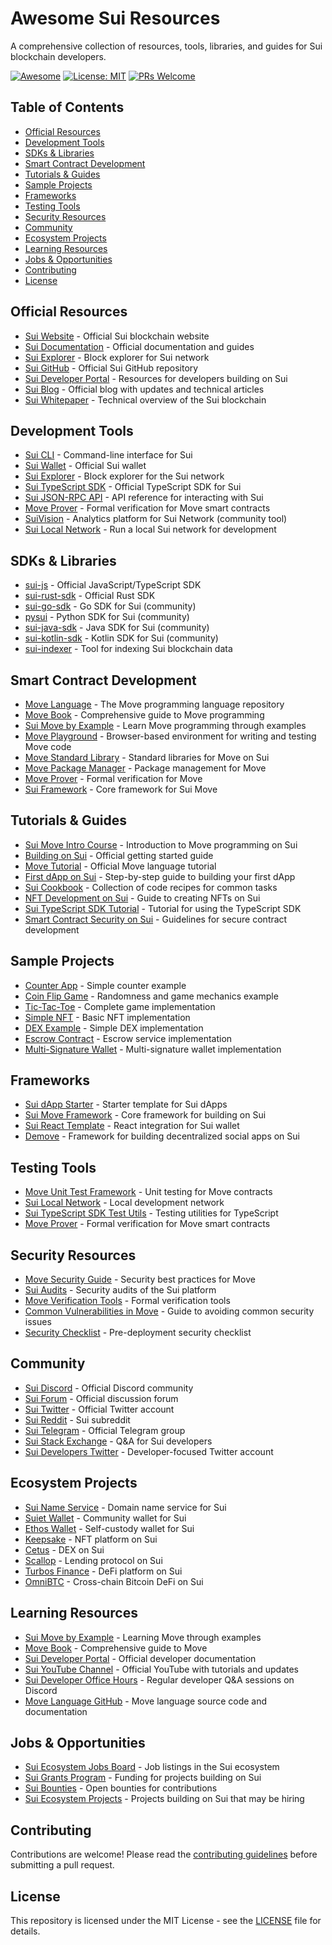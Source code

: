 # Awesome Sui Resources

A comprehensive collection of resources, tools, libraries, and guides for Sui blockchain developers.

[![Awesome](https://awesome.re/badge.svg)](https://awesome.re)
[![License: MIT](https://img.shields.io/badge/License-MIT-yellow.svg)](https://opensource.org/licenses/MIT)
[![PRs Welcome](https://img.shields.io/badge/PRs-welcome-brightgreen.svg)](CONTRIBUTING.md)

## Table of Contents

- [Official Resources](#official-resources)
- [Development Tools](#development-tools)
- [SDKs & Libraries](#sdks--libraries)
- [Smart Contract Development](#smart-contract-development)
- [Tutorials & Guides](#tutorials--guides)
- [Sample Projects](#sample-projects)
- [Frameworks](#frameworks)
- [Testing Tools](#testing-tools)
- [Security Resources](#security-resources)
- [Community](#community)
- [Ecosystem Projects](#ecosystem-projects)
- [Learning Resources](#learning-resources)
- [Jobs & Opportunities](#jobs--opportunities)
- [Contributing](#contributing)
- [License](#license)

## Official Resources

- [Sui Website](https://sui.io/) - Official Sui blockchain website
- [Sui Documentation](https://docs.sui.io/) - Official documentation and guides
- [Sui Explorer](https://explorer.sui.io/) - Block explorer for Sui network
- [Sui GitHub](https://github.com/MystenLabs/sui) - Official Sui GitHub repository
- [Sui Developer Portal](https://docs.sui.io/build) - Resources for developers building on Sui
- [Sui Blog](https://blog.sui.io/) - Official blog with updates and technical articles
- [Sui Whitepaper](https://docs.sui.io/learn/sui-overview) - Technical overview of the Sui blockchain

## Development Tools

- [Sui CLI](https://docs.sui.io/build/cli-client) - Command-line interface for Sui
- [Sui Wallet](https://github.com/MystenLabs/sui/tree/main/apps/wallet) - Official Sui wallet
- [Sui Explorer](https://explorer.sui.io/) - Block explorer for the Sui network
- [Sui TypeScript SDK](https://github.com/MystenLabs/sui/tree/main/sdk/typescript) - Official TypeScript SDK for Sui
- [Sui JSON-RPC API](https://docs.sui.io/build/json-rpc) - API reference for interacting with Sui
- [Move Prover](https://github.com/move-language/move/tree/main/language/move-prover) - Formal verification for Move smart contracts
- [SuiVision](https://suivision.xyz/) - Analytics platform for Sui Network (community tool)
- [Sui Local Network](https://docs.sui.io/build/sui-local-network) - Run a local Sui network for development

## SDKs & Libraries

- [sui-js](https://github.com/MystenLabs/sui/tree/main/sdk/typescript) - Official JavaScript/TypeScript SDK
- [sui-rust-sdk](https://github.com/MystenLabs/sui/tree/main/crates/sui-sdk) - Official Rust SDK
- [sui-go-sdk](https://github.com/coming-chat/sui-go-sdk) - Go SDK for Sui (community)
- [pysui](https://github.com/FrankC01/pysui) - Python SDK for Sui (community)
- [sui-java-sdk](https://github.com/GrapeBaBa/sui4j) - Java SDK for Sui (community)
- [sui-kotlin-sdk](https://github.com/cosmostation/suikotlin) - Kotlin SDK for Sui (community)
- [sui-indexer](https://github.com/MystenLabs/sui/tree/main/crates/sui-indexer) - Tool for indexing Sui blockchain data

## Smart Contract Development

- [Move Language](https://github.com/move-language/move) - The Move programming language repository
- [Move Book](https://move-language.github.io/move/) - Comprehensive guide to Move programming
- [Sui Move by Example](https://examples.sui.io/) - Learn Move programming through examples
- [Move Playground](https://play.sui.io/) - Browser-based environment for writing and testing Move code
- [Move Standard Library](https://github.com/MystenLabs/sui/tree/main/crates/sui-framework/packages/sui-framework) - Standard libraries for Move on Sui
- [Move Package Manager](https://github.com/move-language/move/tree/main/language/tools/move-package-manager) - Package management for Move
- [Move Prover](https://github.com/move-language/move/tree/main/language/move-prover) - Formal verification for Move
- [Sui Framework](https://github.com/MystenLabs/sui/tree/main/crates/sui-framework) - Core framework for Sui Move

## Tutorials & Guides

- [Sui Move Intro Course](https://github.com/sui-foundation/sui-move-intro-course) - Introduction to Move programming on Sui
- [Building on Sui](https://docs.sui.io/build) - Official getting started guide
- [Move Tutorial](https://github.com/move-language/move/tree/main/language/documentation/tutorial) - Official Move language tutorial
- [First dApp on Sui](https://docs.sui.io/guides/developer/first-app) - Step-by-step guide to building your first dApp
- [Sui Cookbook](https://examples.sui.io/) - Collection of code recipes for common tasks
- [NFT Development on Sui](https://docs.sui.io/guides/developer/sui-101/create-nft) - Guide to creating NFTs on Sui
- [Sui TypeScript SDK Tutorial](https://docs.sui.io/guides/developer/advanced/ts-sdk) - Tutorial for using the TypeScript SDK
- [Smart Contract Security on Sui](https://blog.sui.io/move-security-audit-checklist/) - Guidelines for secure contract development

## Sample Projects

- [Counter App](https://github.com/MystenLabs/sui/tree/main/examples/move/counter) - Simple counter example
- [Coin Flip Game](https://github.com/MystenLabs/sui/tree/main/examples/move/coin-flip) - Randomness and game mechanics example
- [Tic-Tac-Toe](https://github.com/MystenLabs/sui/tree/main/examples/move/tic-tac-toe) - Complete game implementation
- [Simple NFT](https://github.com/MystenLabs/sui/tree/main/examples/move/nft) - Basic NFT implementation
- [DEX Example](https://github.com/MystenLabs/sui/tree/main/examples/move/defi) - Simple DEX implementation
- [Escrow Contract](https://github.com/MystenLabs/sui/tree/main/examples/move/escrow) - Escrow service implementation
- [Multi-Signature Wallet](https://github.com/MystenLabs/sui/tree/main/examples/move/multi-sig) - Multi-signature wallet implementation

## Frameworks

- [Sui dApp Starter](https://github.com/MystenLabs/sui-dapp-starter) - Starter template for Sui dApps
- [Sui Move Framework](https://github.com/MystenLabs/sui/tree/main/crates/sui-framework) - Core framework for building on Sui
- [Sui React Template](https://github.com/MystenLabs/sui-wallet-adapter) - React integration for Sui wallet
- [Demove](https://github.com/demove-dapps/demove) - Framework for building decentralized social apps on Sui

## Testing Tools

- [Move Unit Test Framework](https://github.com/move-language/move/tree/main/language/tools/move-unit-test) - Unit testing for Move contracts
- [Sui Local Network](https://docs.sui.io/build/sui-local-network) - Local development network
- [Sui TypeScript SDK Test Utils](https://github.com/MystenLabs/sui/tree/main/sdk/typescript/test/utils) - Testing utilities for TypeScript
- [Move Prover](https://github.com/move-language/move/tree/main/language/move-prover) - Formal verification for Move smart contracts

## Security Resources

- [Move Security Guide](https://github.com/move-language/move/blob/main/language/documentation/book/src/security.md) - Security best practices for Move
- [Sui Audits](https://github.com/MystenLabs/sui-security) - Security audits of the Sui platform
- [Move Verification Tools](https://github.com/move-language/move/tree/main/language/move-prover) - Formal verification tools
- [Common Vulnerabilities in Move](https://blog.sui.io/secure-move-development/) - Guide to avoiding common security issues
- [Security Checklist](https://blog.sui.io/move-security-audit-checklist/) - Pre-deployment security checklist

## Community

- [Sui Discord](https://discord.gg/sui) - Official Discord community
- [Sui Forum](https://forums.sui.io/) - Official discussion forum
- [Sui Twitter](https://twitter.com/SuiNetwork) - Official Twitter account
- [Sui Reddit](https://www.reddit.com/r/SuiNetwork/) - Sui subreddit
- [Sui Telegram](https://t.me/SuiNetwork) - Official Telegram group
- [Sui Stack Exchange](https://sui.stackexchange.com/) - Q&A for Sui developers
- [Sui Developers Twitter](https://twitter.com/SuiDevs) - Developer-focused Twitter account

## Ecosystem Projects

- [Sui Name Service](https://sui.domains/) - Domain name service for Sui
- [Suiet Wallet](https://suiet.app/) - Community wallet for Sui
- [Ethos Wallet](https://ethoswallet.xyz/) - Self-custody wallet for Sui
- [Keepsake](https://keepsake.gg/) - NFT platform on Sui
- [Cetus](https://www.cetus.zone/) - DEX on Sui
- [Scallop](https://www.scallop.io/) - Lending protocol on Sui
- [Turbos Finance](https://turbos.finance/) - DeFi platform on Sui
- [OmniBTC](https://omnibtc.finance/) - Cross-chain Bitcoin DeFi on Sui

## Learning Resources

- [Sui Move by Example](https://examples.sui.io/) - Learning Move through examples
- [Move Book](https://move-language.github.io/move/) - Comprehensive guide to Move
- [Sui Developer Portal](https://docs.sui.io/build) - Official developer documentation
- [Sui YouTube Channel](https://www.youtube.com/c/SuiNetwork) - Official YouTube with tutorials and updates
- [Sui Developer Office Hours](https://discord.gg/sui) - Regular developer Q&A sessions on Discord
- [Move Language GitHub](https://github.com/move-language/move) - Move language source code and documentation

## Jobs & Opportunities

- [Sui Ecosystem Jobs Board](https://jobs.sui.io/) - Job listings in the Sui ecosystem
- [Sui Grants Program](https://sui.io/grants) - Funding for projects building on Sui
- [Sui Bounties](https://github.com/MystenLabs/sui/issues?q=is%3Aopen+is%3Aissue+label%3Abounty) - Open bounties for contributions
- [Sui Ecosystem Projects](https://sui.io/ecosystem) - Projects building on Sui that may be hiring

## Contributing

Contributions are welcome! Please read the [contributing guidelines](CONTRIBUTING.md) before submitting a pull request.

## License

This repository is licensed under the MIT License - see the [LICENSE](LICENSE) file for details.